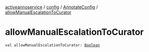 [activeannoservice](../../index.md) / [config](../index.md) / [AnnotateConfig](index.md) / [allowManualEscalationToCurator](./allow-manual-escalation-to-curator.md)

# allowManualEscalationToCurator

`val allowManualEscalationToCurator: `[`Boolean`](https://kotlinlang.org/api/latest/jvm/stdlib/kotlin/-boolean/index.html)